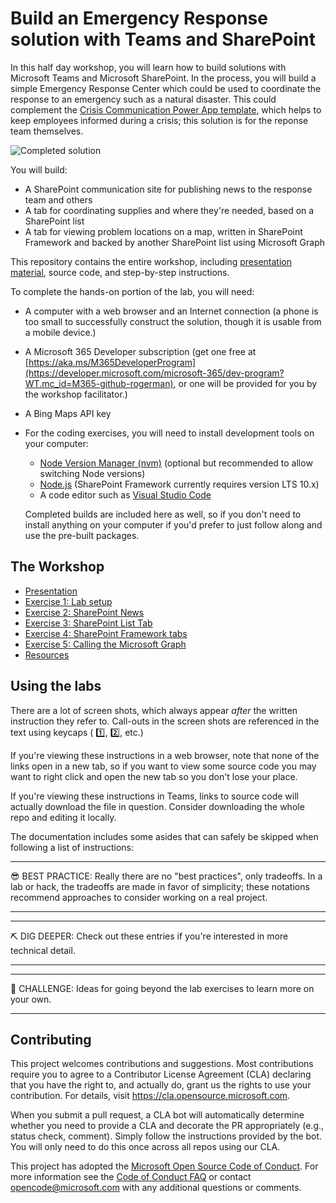 # Build an Emergency Response solution with Teams and SharePoint

In this half day workshop, you will learn how to build solutions with Microsoft Teams and Microsoft SharePoint. In the process, you will build a simple Emergency Response Center which could be used to coordinate the response to an emergency such as a natural disaster. This could complement the [Crisis Communication Power App template](https://powerapps.microsoft.com/en-us/blog/crisis-communication-a-power-platform-template/), which helps to keep employees informed during a crisis; this solution is for the reponse team themselves.

![Completed solution](./Labs/images/Demo-Mashup.png)

You will build:

 * A SharePoint communication site for publishing news to the response team and others
 * A tab for coordinating supplies and where they're needed, based on a SharePoint list
 * A tab for viewing problem locations on a map, written in SharePoint Framework and backed by another SharePoint list using Microsoft Graph

This repository contains the entire workshop, including [presentation material](Presentation.md), source code, and step-by-step instructions.

To complete the hands-on portion of the lab, you will need:

 * A computer with a web browser and an Internet connection (a phone is too small to successfully construct the solution, though it is usable from a mobile device.)
 * A Microsoft 365 Developer subscription (get one free at [https://aka.ms/M365DeveloperProgram](https://developer.microsoft.com/microsoft-365/dev-program?WT.mc_id=M365-github-rogerman), or one will be provided for you by the workshop facilitator.)
 * A Bing Maps API key
 * For the coding exercises, you will need to install development tools on your computer:
    * [Node Version Manager (nvm)](http://npm.github.io/installation-setup-docs/installing/using-a-node-version-manager.html) (optional but recommended to allow switching Node versions)
    * [Node.js](https://nodejs.org/en/) (SharePoint Framework currently requires version LTS 10.x)
    * A code editor such as [Visual Studio Code](https://code.visualstudio.com/download?WT.mc_id=M365-github-rogerman)

    Completed builds are included here as well, so if you don't need to install anything on your computer if you'd prefer to just follow along and use the pre-built packages.

## The Workshop

 * [Presentation](Presentation.md)
 * [Exercise 1: Lab setup](Labs/Part1.md)
 * [Exercise 2: SharePoint News](Labs/Part2.md)
 * [Exercise 3: SharePoint List Tab](Labs/Part3.md)
 * [Exercise 4: SharePoint Framework tabs](Labs/Part4.md)
 * [Exercise 5: Calling the Microsoft Graph](Labs/Part5.md)
 * [Resources](Labs/Resources.md)
 
## Using the labs

There are a lot of screen shots, which always appear _after_ the written instruction they refer to. Call-outs in the screen shots are referenced in the text using keycaps ( 1️⃣, 2️⃣, etc.)

If you're viewing these instructions in a web browser, note that none of the links open in a new tab, so if you want to view some source code you may want to right click and open the new tab so you don't lose your place.

If you're viewing these instructions in Teams, links to source code will actually download the file in question. Consider downloading the whole repo and editing it locally.

The documentation includes some asides that can safely be skipped when following a list of instructions:

---
😎 BEST PRACTICE: Really there are no "best practices", only tradeoffs. In a lab or hack, the tradeoffs are made in favor of simplicity; these notations recommend approaches to consider working on a real project.

---

---
⛏️ DIG DEEPER: Check out these entries if you're interested in more technical detail.

---

---
🏁 CHALLENGE: Ideas for going beyond the lab exercises to learn more on your own.

---

## Contributing

This project welcomes contributions and suggestions.  Most contributions require you to agree to a Contributor License Agreement (CLA) declaring that you have the right to, and actually do, grant us the rights to use your contribution. For details, visit https://cla.opensource.microsoft.com.

When you submit a pull request, a CLA bot will automatically determine whether you need to provide a CLA and decorate the PR appropriately (e.g., status check, comment). Simply follow the instructions provided by the bot. You will only need to do this once across all repos using our CLA.

This project has adopted the [Microsoft Open Source Code of Conduct](https://opensource.microsoft.com/codeofconduct/). For more information see the [Code of Conduct FAQ](https://opensource.microsoft.com/codeofconduct/faq/) or contact [opencode@microsoft.com](mailto:opencode@microsoft.com) with any additional questions or comments.
